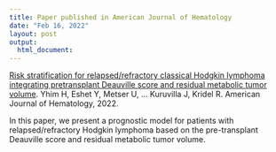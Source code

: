 ```yaml
---
title: Paper published in American Journal of Hematology
date: "Feb 16, 2022"
layout: post
output:
  html_document:
---
```


[Risk stratification for relapsed/refractory classical Hodgkin lymphoma integrating pretransplant Deauville score and residual metabolic tumor volume](
https://onlinelibrary.wiley.com/doi/abs/10.1002/ajh.26500). Yhim H, Eshet Y, Metser U, ... Kuruvilla J, Kridel R. American Journal of Hematology, 2022.

In this paper, we present a prognostic model for patients with relapsed/refractory Hodgkin lymphoma based on the pre-transplant Deauville score and residual metabolic tumor volume.
